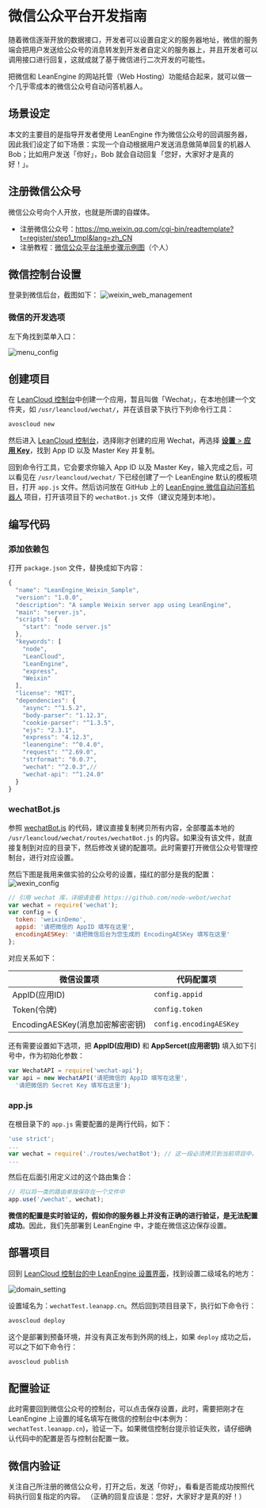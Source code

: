 # 微信公众平台开发指南

随着微信逐渐开放的数据接口，开发者可以设置自定义的服务器地址，微信的服务端会把用户发送给公众号的消息转发到开发者自定义的服务器上，并且开发者可以调用接口进行回复，这就成就了基于微信进行二次开发的可能性。

把微信和 LeanEngine 的网站托管（Web Hosting）功能结合起来，就可以做一个几乎零成本的微信公众号自动问答机器人。

## 场景设定
本文的主要目的是指导开发者使用 LeanEngine 作为微信公众号的回调服务器，因此我们设定了如下场景：实现一个自动根据用户发送消息做简单回复的机器人 Bob；比如用户发送「你好」，Bob 就会自动回复「您好，大家好才是真的好！」。


## 注册微信公众号
微信公众号向个人开放，也就是所谓的自媒体。

- 注册微信公众号：<https://mp.weixin.qq.com/cgi-bin/readtemplate?t=register/step1_tmpl&lang=zh_CN>
- 注册教程：[微信公众平台注册步骤示例图](https://kf.qq.com/faq/120911VrYVrA130620u2iA7n.html)（个人）


## 微信控制台设置

登录到微信后台，截图如下：
![weixin_web_management](http://ac-lhzo7z96.clouddn.com/1456389898408)

### 微信的开发选项

左下角找到菜单入口：

![menu_config](http://ac-lhzo7z96.clouddn.com/1456390574175)

## 创建项目

在 [LeanCloud 控制台](https://leancloud.cn/applist.html#/apps)中创建一个应用，暂且叫做「Wechat」，在本地创建一个文件夹，如 `/usr/leancloud/wechat/`，并在该目录下执行下列命令行工具：

```bash
avoscloud new
```

然后进入 [LeanCloud 控制台](/app.html)，选择刚才创建的应用 Wechat，再选择 [**设置** > **应用 Key**](/app.html?appid={{appid}}#/general)，找到 App ID 以及 Master Key 并复制。

回到命令行工具，它会要求你输入 App ID 以及 Master Key，输入完成之后，可以看见在 `/usr/leancloud/wechat/` 下已经创建了一个 LeanEngine 默认的模板项目，打开 `app.js` 文件。然后访问放在 GitHub 上的 [LeanEngine 微信自动问答机器人](https://github.com/leancloud/LeanEngine-WechatBot) 项目，打开该项目下的 `wechatBot.js` 文件（建议克隆到本地）。

## 编写代码

### 添加依赖包

打开 `package.json` 文件，替换成如下内容：

```js
{
  "name": "LeanEngine_Weixin_Sample",
  "version": "1.0.0",
  "description": "A sample Weixin server app using LeanEngine",
  "main": "server.js",
  "scripts": {
    "start": "node server.js"
  },
  "keywords": [
    "node",
    "LeanCloud",
    "LeanEngine",
    "express",
    "Weixin"
  ],
  "license": "MIT",
  "dependencies": {
    "async": "^1.5.2",
    "body-parser": "1.12.3",
    "cookie-parser": "^1.3.5",
    "ejs": "2.3.1",
    "express": "4.12.3",
    "leanengine": "^0.4.0",
    "request": "^2.69.0",
    "strformat": "0.0.7",
    "wechat": "^2.0.3",// 
    "wechat-api": "^1.24.0"
  }
}
```

### wechatBot.js
参照 [wechatBot.js](https://github.com/leancloud/LeanEngine-WechatBot/blob/master/routes/wechatBot.js) 的代码，建议直接复制拷贝所有内容，全部覆盖本地的 `/usr/leancloud/wechat/routes/wechatBot.js` 的内容。如果没有该文件，就直接复制到对应的目录下，然后修改关键的配置项。此时需要打开微信公众号管理控制台，进行对应设置。

然后下图是我用来做实验的公众号的设置，描红的部分是我的配置：
![wexin_config](http://ac-lhzo7z96.clouddn.com/1456390412452)

```js
// 引用 wechat 库，详细请查看 https://github.com/node-webot/wechat
var wechat = require('wechat');
var config = {
  token: 'weixinDemo',
  appid: '请把微信的 AppID 填写在这里',
  encodingAESKey: '请把微信后台为您生成的 EncodingAESKey 填写在这里'
};
```

对应关系如下：

微信设置项 | 代码配置项
--- | ---
AppID(应用ID)|`config.appid`
Token(令牌) | `config.token`
EncodingAESKey(消息加密解密密钥)|`config.encodingAESKey`

还有需要设置如下选项，把 **AppID(应用ID)** 和 **AppSercet(应用密钥)** 填入如下引号中，作为初始化参数：

```js
var WechatAPI = require('wechat-api');
var api = new WechatAPI('请把微信的 AppID 填写在这里',
  '请把微信的 Secret Key 填写在这里');
```

### app.js
在根目录下的 `app.js` 需要配置的是两行代码，如下：

```js
'use strict';
...
var wechat = require('./routes/wechatBot'); // 这一段必须拷贝到当前项目中，它是定义了一个路由集合
...
```

然后在后面引用定义过的这个路由集合：

```js
// 可以将一类的路由单独保存在一个文件中
app.use('/wechat', wechat);
```

**微信的配置是实时验证的，假如你的服务器上并没有正确的进行验证，是无法配置成功**。因此，我们先部署到 LeanEngine 中，才能在微信这边保存设置。

## 部署项目
回到 [LeanCloud 控制台的中 LeanEngine 设置界面](/cloud.html?appid={{appid}}#/conf)，找到设置二级域名的地方：

![domain_setting](http://ac-lhzo7z96.clouddn.com/1456826436084)

设置域名为：`wechatTest.leanapp.cn`。然后回到项目目录下，执行如下命令行：

```bash
avoscloud deploy
```

这个是部署到预备环境，并没有真正发布到外网的线上，如果 `deploy` 成功之后，可以之下如下命令行：

```bash
avoscloud publish
```

## 配置验证
此时需要回到微信公众号的控制台，可以点击保存设置，此时，需要把刚才在 LeanEngine 上设置的域名填写在微信的控制台中(本例为：`wechatTest.leanapp.cn`)，验证一下。如果微信控制台提示验证失败，请仔细确认代码中的配置是否与控制台配置一致。

## 微信内验证
关注自己所注册的微信公众号，打开之后，发送「你好」，看看是否能成功按照代码执行回复指定的内容。
（正确的回复应该是：您好，大家好才是真的好！）
